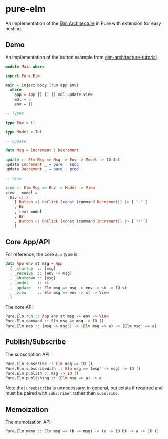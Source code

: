 # pure-elm

An implementation of the [Elm Architecture](https://guide.elm-lang.org/architecture/) in Pure with extension for easy nesting.

## Demo

An implementation of the button example from [elm-architecture-tutorial](https://github.com/evancz/elm-architecture-tutorial/blob/master/examples/01-button.elm).

```haskell
module Main where

import Pure.Elm

main = inject body (run app env)
  where
    app = App [] [] [] mdl update view
    mdl = 0
    env = ()

-- Types

type Env = ()

type Model = Int

-- Update

data Msg = Increment | Decrement

update :: Elm Msg => Msg -> Env -> Model -> IO Int
update Increment _ = pure . succ
update Decrement _ = pure . pred

-- View

view :: Elm Msg => Env -> Model -> View
view _ model = 
  Div <||>
    [ Button <| OnClick (const (command Decrement)) |> [ "-" ]
    , Br
    , text model
    , Br
    , Button <| OnClick (const (command Increment)) |> [ "+" ]
    ]
```

## Core App/API

For reference, the core `App` type is:

```haskell
data App env st msg = App 
  { _startup  :: [msg]
  , _receive  :: [env -> msg]
  , _shutdown :: [msg]
  , _model    :: st
  , _update   :: Elm msg => msg -> env -> st -> IO st 
  , _view     :: Elm msg => env -> st -> View
  }
```

The core API:

```haskell
Pure.Elm.run :: App env st msg -> env -> View
Pure.Elm.command :: Elm msg => msg -> IO ()
Pure.Elm.map :: (msg -> msg') -> (Elm msg => a) -> (Elm msg' => a)
```

## Publish/Subscribe

The subscription API:

```haskell
Pure.Elm.subscribe :: Elm msg => IO ()
Pure.Elm.subscribeWith :: Elm msg => (msg' -> msg) -> IO ()
Pure.Elm.publish :: msg -> IO ()
Pure.Elm.publishing :: (Elm msg => a) -> a
```

Note that `unsubscribe` is unnecessary, in general, but exists if required and must be paired with `subscribe'` rather than `subscribe`.

## Memoization

The memoization API:

```haskell
Pure.Elm.memo :: Elm msg => (b -> msg) -> (a -> IO b) -> a -> IO ()
```